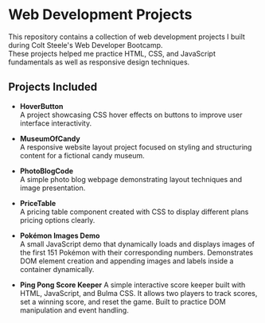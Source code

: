 # Web Development Projects

This repository contains a collection of web development projects I built during Colt Steele's Web Developer Bootcamp.  
These projects helped me practice HTML, CSS, and JavaScript fundamentals as well as responsive design techniques.

## Projects Included

- **HoverButton**  
  A project showcasing CSS hover effects on buttons to improve user interface interactivity.

- **MuseumOfCandy**  
  A responsive website layout project focused on styling and structuring content for a fictional candy museum.

- **PhotoBlogCode**  
  A simple photo blog webpage demonstrating layout techniques and image presentation.

- **PriceTable**  
  A pricing table component created with CSS to display different plans pricing options clearly.

- **Pokémon Images Demo**  
  A small JavaScript demo that dynamically loads and displays images of the first 151 Pokémon with their corresponding numbers. Demonstrates DOM element creation and appending images and labels inside a container dynamically.

- **Ping Pong Score Keeper** 
  A simple interactive score keeper built with HTML, JavaScript, and Bulma CSS. It allows two players to track scores, set a winning score, and reset the game. Built to practice DOM manipulation and event handling.


